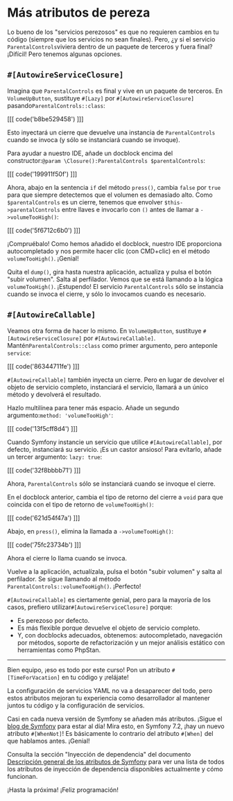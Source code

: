 # Más atributos de pereza

Lo bueno de los "servicios perezosos" es que no requieren cambios en tu código (siempre que los servicios no sean finales). Pero, ¿y si el servicio `ParentalControls`viviera dentro de un paquete de terceros y fuera final? ¡Difícil! Pero tenemos algunas opciones.

## `#[AutowireServiceClosure]`

Imagina que `ParentalControls` es final y vive en un paquete de terceros. En `VolumeUpButton`, sustituye `#[Lazy]` por `#[AutowireServiceClosure]` pasando`ParentalControls::class`:

[[[ code('b8be529458') ]]]

Esto inyectará un cierre que devuelve una instancia de `ParentalControls` cuando se invoca (y sólo se instanciará cuando se invoque).

Para ayudar a nuestro IDE, añade un docblock encima del constructor:`@param \Closure():ParentalControls $parentalControls`:

[[[ code('199911f50f') ]]]

Ahora, abajo en la sentencia `if` del método `press()`, cambia `false` por `true` para que siempre detectemos que el volumen es demasiado alto. Como `$parentalControls` es un cierre, tenemos que envolver `$this->parentalControls` entre llaves e invocarlo con `()` antes de llamar a `->volumeTooHigh()`:

[[[ code('5f6712c6b0') ]]]

¡Compruébalo! Como hemos añadido el docblock, nuestro IDE proporciona autocompletado y nos permite hacer clic (con CMD+clic) en el método `volumeTooHigh()`. ¡Genial!

Quita el `dump()`, gira hasta nuestra aplicación, actualiza y pulsa el botón "subir volumen". Salta al perfilador. Vemos que se está llamando a la lógica `volumeTooHigh()`. ¡Estupendo! El servicio `ParentalControls` sólo se instancia cuando se invoca el cierre, y sólo lo invocamos cuando es necesario.

## `#[AutowireCallable]`

Veamos otra forma de hacer lo mismo. En `VolumeUpButton`, sustituye `#[AutowireServiceClosure]` por `#[AutowireCallable]`. Mantén`ParentalControls::class` como primer argumento, pero anteponle `service`:

[[[ code('86344711fe') ]]]

`#[AutowireCallable]` también inyecta un cierre. Pero en lugar de devolver el objeto de servicio completo, instanciará el servicio, llamará a un único método y devolverá el resultado.

Hazlo multilínea para tener más espacio. Añade un segundo argumento:`method: 'volumeTooHigh'`:

[[[ code('13f5cff8d4') ]]]

Cuando Symfony instancie un servicio que utilice `#[AutowireCallable]`, por defecto, instanciará su servicio. ¡Es un castor ansioso! Para evitarlo, añade un tercer argumento: `lazy: true`:

[[[ code('32f8bbbb71') ]]]

Ahora, `ParentalControls` sólo se instanciará cuando se invoque el cierre.

En el docblock anterior, cambia el tipo de retorno del cierre a `void` para que coincida con el tipo de retorno de `volumeTooHigh()`:

[[[ code('621d54f47a') ]]]

Abajo, en `press()`, elimina la llamada a `->volumeTooHigh()`:

[[[ code('75fc23734b') ]]]

Ahora el cierre lo llama cuando se invoca.

Vuelve a la aplicación, actualízala, pulsa el botón "subir volumen" y salta al perfilador. Se sigue llamando al método `ParentalControls::volumeTooHigh()`. ¡Perfecto!

`#[AutowireCallable]` es ciertamente genial, pero para la mayoría de los casos, prefiero utilizar`#[AutowireServiceClosure]` porque:
* Es perezoso por defecto.
* Es más flexible porque devuelve el objeto de servicio completo.
* Y, con docblocks adecuados, obtenemos: autocompletado, navegación por métodos, soporte de refactorización y un mejor análisis estático con herramientas como PhpStan.

---

Bien equipo, ¡eso es todo por este curso! Pon un atributo `#[TimeForVacation]` en tu código y ¡relájate!

La configuración de servicios YAML no va a desaparecer del todo, pero estos atributos mejoran tu experiencia como desarrollador al mantener juntos tu código y la configuración de servicios.

Casi en cada nueva versión de Symfony se añaden más atributos. ¡Sigue el [blog de Symfony](https://symfony.com/blog) para estar al día! Mira esto, en Symfony 7.2, ¡hay un nuevo atributo `#[WhenNot]`! Es básicamente lo contrario del atributo `#[When]` del que hablamos antes. ¡Genial!

Consulta la sección "Inyección de dependencia" del documento [Descripción general de los atributos de Symfony](https://symfony.com/doc/current/reference/attributes.html#dependency-injection) para ver una lista de todos los atributos de inyección de dependencia disponibles actualmente y cómo funcionan.

¡Hasta la próxima! ¡Feliz programación!